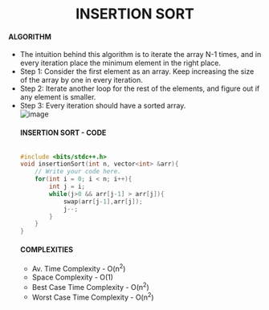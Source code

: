 <h1 align="center">INSERTION SORT</h1>
<h4>ALGORITHM</h4>
<ul>
  <li>The intuition behind this algorithm is to iterate the array N-1 times, and in every iteration place the minimum element in the right place.</li>
  <li>Step 1: Consider the first element as an array. Keep increasing the size of the array by one in every iteration.</li>
  <li>Step 2: Iterate another loop for the rest of the elements, and figure out if any element is smaller.</li>
  <li>Step 3: Every iteration should have a sorted array.</li>
<img src="https://i.ibb.co/X3Jz7Cn/image.png" alt="image" border="0">
<br>
<h4>INSERTION SORT - CODE</h4>

```cpp

#include <bits/stdc++.h> 
void insertionSort(int n, vector<int> &arr){
    // Write your code here.
    for(int i = 0; i < n; i++){
        int j = i;
        while(j>0 && arr[j-1] > arr[j]){
            swap(arr[j-1],arr[j]);
            j--;
        }
    }
}

```

<h4>COMPLEXITIES</h4>
<ul>
  <li>Av. Time Complexity - O(n<sup>2</sup>)</li>
  <li>Space Complexity - O(1)</li>
  <li>Best Case Time Complexity - O(n<sup>2</sup>)</li>
  <li>Worst Case Time Complexity - O(n<sup>2</sup>)</li>
</ul>
